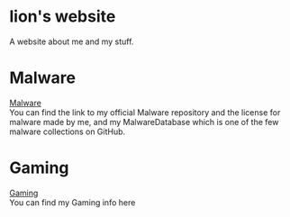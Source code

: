 # lion's website
A website about me and my stuff.

# Malware
[Malware](https://lionislost.com/malware)  
You can find the link to my official Malware repository and the license for malware made by me, and my MalwareDatabase which is one of the few malware collections on GitHub.

# Gaming
[Gaming](https://lionninjaplays.github.io/gaming)  
You can find my Gaming info here
